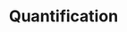 ---
title: "Quantification"

categories: ['']

tags: ['Quantification']

arabic: ['التكميم']

publishers: ['معجم مصطلحات التعلم الآلي والتعلم العميق وعلم البيانات']

types: "word"

slug: ""
---
